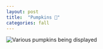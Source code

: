 ```yaml
---
layout: post
title:  "Pumpkins 🎃"
categories: fall
---
```




![Various pumpkins being displayed](/tanyaselvog.github.io/assets/pumpkins.jpeg)